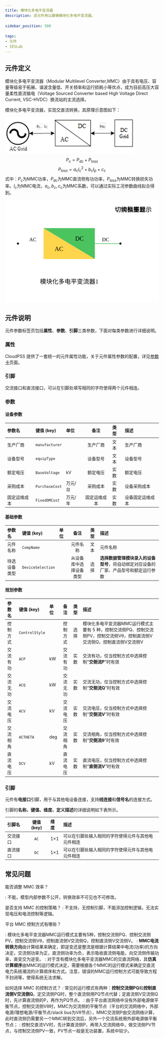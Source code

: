 ```yaml
---
title: 模块化多电平变流器
description: 该元件用以建模模块化多电平变流器。

sidebar_position: 500

tags: 
- 元件
- IESLab
---
```


## 元件定义

模块化多电平变流器（Modular Multilevel Converter,MMC）由于具有电压、容量等级易于拓展、谐波含量低、开关频率和运行损耗小等优点，成为目前高压大容量柔性直流输电（Voltage Sourced Converter based High Voltage Direct Current, VSC-HVDC）换流站的主流选择。

模块化多电平变流器，实现交直流转换，其原理示意图如下：

![MMC](./IES-GD-3MMC.png )
$$
P_{c} = P_{dc} + P_{loss}
$$
$$
P_{loss} = a_{c}I_{c}^{2} + b_{c}I_{p} + c_{c}
$$
式中：$P_c$为MMC功率，$P_{dc}$为MMC直流侧有功功率，$P_{loss}$为MMC转换损失功率。$I_c$为MMC电流，$a_c,b_c,c_c$为MMC系数，可以通过实际工况参数曲线拟合得到。

![MMC](./IES-GD-3MMC.svg )

## 元件说明

元件参数标签页包括**属性**、**参数**、**引脚**三类参数，下面对每类参数进行详细说明。

### 属性

CloudPSS 提供了一套统一的元件属性功能，关于元件属性参数的配置，详见[参数卡](docs/documents/software/10-xstudio/20-simstudio/40-workbench/20-function-zone/30-design-tab/30-param-panel/index.md)页面。


### 引脚
交流接口和直流接口，可以在引脚处填写相同的字符使得两个元件相连。

### 参数

#### 设备参数

| 参数名 | 键值 (key) | 单位 | 备注 | 类型 | 描述 |
| :--- | :--- | :--- | :--: | :--- | :--- |
| 生产厂商 | `manufacturer` |  | 生产厂商 | 文本 | 生产厂商 |
| 设备型号 | `equipType` |  | 设备型号 | 文本 | 设备型号 |
| 额定电压 | `BaseVoltage` | $\mathrm{kV}$ | 额定电压 | 实数 | 额定电压 |
| 采购成本 | `PurchaseCost` | 万元/台 | 采购成本 | 实数 | 设备采购成本 |
| 固定运维成本 | `FixedOMCost` | 万元/年 | 固定运维成本 | 实数 | 设备固定运维成本 |

#### 基础参数

| 参数名 | 键值 (key) | 单位 | 备注 | 类型 | 描述 |
| :--- | :--- | :--- | :--: | :--- | :--- |
| 元件名称 | `CompName` |  | 元件名称 | 文本 | 元件名称 |
| 待选设备类型 | `DeviceSelection` |  | 从设备库中选择设备类型 | 选择 | **选择数据管理模块录入的设备型号**，将自动绑定对应设备的厂家、产品型号和额定运行参数 | 

#### 规划参数

| 参数名 | 键值 (key) | 单位 | 备注 | 类型 | 描述 |
| :--- | :--- | :--- | :--: | :--- | :--- |
| 控制方式 | `ControlStyle` |  | 控制方式 | 选择 | 模块化多电平变流器MMC运行模式主要有 5 种，控制交流侧PQ、控制交流侧PV，控制交流侧Vθ，控制直流侧V交流侧Q，控制直流侧V交流侧V |
| 交流有功 | `ACP` | kW | 交流有功 | 实数 | 交流有功，仅当控制方式中选择控制“**交侧流P**”时有效|
| 交流无功 | `ACQ` | kW | 交流无功 | 实数 | 交流无功，仅当控制方式中选择控制“**交侧流Q**”时有效|
| 交流电压 | `ACV` | $\mathrm{kV}$ | 交流电压 | 实数 | 交流电压，仅当控制方式中选择控制“**交侧流V**”时有效|
| 交流相角 | `ACTHETA` | deg | 交流相角 | 实数 | 交流相角，仅当控制方式中选择控制“**交侧流θ**”时有效|
| 直流电压 | `DCV` | $\mathrm{kV}$ | 直流电压 | 实数 | 直流电压，仅当控制方式中选择控制“**直侧流V**”时有效|

### 引脚

元件有**电接口**引脚，用于与其他电设备连接，支持**线连接**和**信号名**的连接方式。

引脚的**名称、键值、维度、定义描述**的详细说明如下表所示。

| 引脚名 | 键值 (key)  | 维度 | 描述 |
| :--- | :--: | :--- | :--- |
| 交流接口 | `AC` | 1×1 | 可以在引脚处输入相同的字符使得元件与其他电元件相连|
| 直流接口 | `DC` | 1×1 | 可以在引脚处输入相同的字符使得元件与其他电元件相连|

## 常见问题

能否调整 MMC 效率？

:   不能，模型内部参数不公开，转换效率不可见也不可修改。

是否支持 MMC 的控制策略？
:   不支持，无控制引脚，不能添加控制逻辑，无法实现电压和电流控制等逻辑。

平台 MMC 控制方式有哪些？

:   模块化多电平变流器MMC运行模式主要有5种，控制交流侧PQ、控制交流侧PV，控制交流侧Vθ，控制直流侧V交流侧Q，控制直流侧V交流侧V。
:   **MMC电流转换方向**由计算结果来确定，即逆变还是整流是根据计算结果中电流(功率)的方向决定，交流侧功率为正，直流侧功率为负，表示吸收直流侧电能，向交流侧传输功率，直变交为逆变。
:   对于含有模块化多电平变流器MMC的交直流网络，其**仿真计算顺序**由MMC的运行模式决定，需要根据各个MMC的运行模式来确定交直流电力系统潮流的计算顺序和方式。注意，错误的MMC运行控制方式可能导致方程不封闭等，使得系统无法求解。

如何选择 MMC 的控制方式？
:   常见的运行模式有两种：**控制交流侧PQ**和**控制直流侧V交流侧Q**。定交流侧PQ时，整个直流侧用PQ节点代替；定直流侧V交流侧Q时，先计算直流侧的P，再作为PQ节点。
:   由于平台直流网络中没有外部电源做平衡节点，控制交流侧Vθ时，MMC为交流侧的平衡节点（平台的交流网络中，外部电源/理想电源/平衡节点/slack bus为Vθ节点），MMC交流侧P由交流网络计算，此时直流侧仍需要另一个MMC转到交流后，另外一个交流系统用外部电源做平衡节点；
:   控制交直流VV时，先计算直流侧P，再带入交流网络中，做交流侧PV节点，与控制交流侧PV一致，PV节点一般是无功装置，系统中较少。
